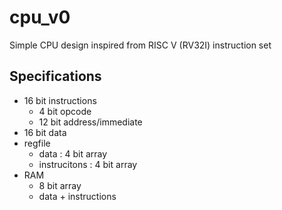# cpu_v0

Simple CPU design inspired from RISC V (RV32I) instruction set

## Specifications
- 16 bit instructions
    - 4 bit opcode
    - 12 bit address/immediate
- 16 bit data
- regfile
    - data : 4 bit array
    - instrucitons : 4 bit array
- RAM
    - 8 bit array
    - data + instructions


